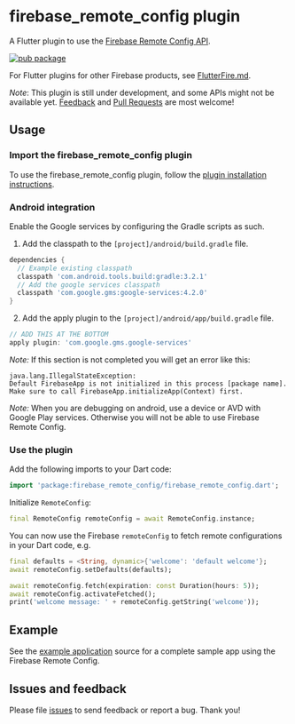 # firebase_remote_config plugin

A Flutter plugin to use the [Firebase Remote Config API](https://firebase.google.com/products/remote-config/).

[![pub package](https://img.shields.io/pub/v/firebase_remote_config.svg)](https://pub.dartlang.org/packages/firebase_remote_config)

For Flutter plugins for other Firebase products, see [FlutterFire.md](https://github.com/flutter/plugins/blob/master/FlutterFire.md).

*Note*: This plugin is still under development, and some APIs might not be available yet. [Feedback](https://github.com/flutter/flutter/issues) and [Pull Requests](https://github.com/flutter/plugins/pulls) are most welcome!

## Usage

### Import the firebase_remote_config plugin
To use the firebase_remote_config plugin, follow the [plugin installation instructions](https://pub.dartlang.org/packages/firebase_remote_config#pub-pkg-tab-installing).

### Android integration

Enable the Google services by configuring the Gradle scripts as such.

1. Add the classpath to the `[project]/android/build.gradle` file.
```gradle
dependencies {
  // Example existing classpath
  classpath 'com.android.tools.build:gradle:3.2.1'
  // Add the google services classpath
  classpath 'com.google.gms:google-services:4.2.0'
}
```

2. Add the apply plugin to the `[project]/android/app/build.gradle` file.
```gradle
// ADD THIS AT THE BOTTOM
apply plugin: 'com.google.gms.google-services'
```

*Note:* If this section is not completed you will get an error like this:
```
java.lang.IllegalStateException:
Default FirebaseApp is not initialized in this process [package name].
Make sure to call FirebaseApp.initializeApp(Context) first.
```

*Note:* When you are debugging on android, use a device or AVD with Google Play services.
Otherwise you will not be able to use Firebase Remote Config.

### Use the plugin

Add the following imports to your Dart code:
```dart
import 'package:firebase_remote_config/firebase_remote_config.dart';
```

Initialize `RemoteConfig`:
```dart
final RemoteConfig remoteConfig = await RemoteConfig.instance;
```

You can now use the Firebase `remoteConfig` to fetch remote configurations in your Dart code, e.g.
```dart
final defaults = <String, dynamic>{'welcome': 'default welcome'};
await remoteConfig.setDefaults(defaults);

await remoteConfig.fetch(expiration: const Duration(hours: 5));
await remoteConfig.activateFetched();
print('welcome message: ' + remoteConfig.getString('welcome'));
```

## Example

See the [example application](https://github.com/flutter/plugins/tree/master/packages/firebase_remote_config/example) source
for a complete sample app using the Firebase Remote Config.

## Issues and feedback

Please file [issues](https://github.com/flutter/flutter/issues/new)
to send feedback or report a bug. Thank you!
